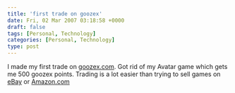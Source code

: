 ```yaml
---
title: 'first trade on goozex'
date: Fri, 02 Mar 2007 03:18:58 +0000
draft: false
tags: [Personal, Technology]
categories: [Personal, Technology]
type: post
---
```


I made my first trade on [goozex.com](http://www.goozex.com). Got rid of my Avatar game which gets me 500 goozex points. Trading is a lot easier than trying to sell games on [eBay](http://www.ebay.com) or [Amazon.com](http://www.amazon.com)